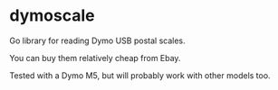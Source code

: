 # dymoscale

Go library for reading Dymo USB postal scales.

You can buy them relatively cheap from Ebay.

Tested with a Dymo M5, but will probably work with other models too.
